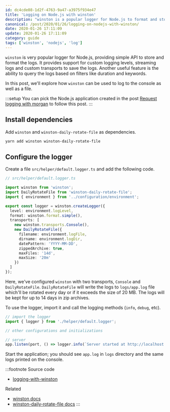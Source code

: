```yaml
---
id: dc4cde08-1d2f-4763-9a47-a3975f934e47
title: 'Logging on Node.js with winston'
description: "winston is a popular logger for Node.js to format and store the logs. It supports custom logging levels, streaming logs and custom transports to save the logs. Explore how to log messages to the console as well as a file."
canonical: /post/2020/01/26/logging-on-nodejs-with-winston/
date: 2020-01-26 17:11:09
update: 2020-01-26 17:11:09
category: guide
tags: ['winston', 'nodejs', 'log']
---
```


`winston` is very popular logger for Node.js, providing simple API to store and format the logs. It provides support for custom logging levels, streaming logs and custom transports to save the logs. Another useful feature is the ability to query the logs based on filters like duration and keywords.

In this post, we'll explore how `winston` can be used to log to the console as well as a file.

:::setup
You can pick the Node.js application created in the post [Request logging with morgan](/post/2019/08/13/request-logging-with-morgan/) to follow this post.
:::

## Install dependencies

Add `winston` and `winston-daily-rotate-file` as dependencies.

```sh
yarn add winston winston-daily-rotate-file
```

## Configure the logger

Create a file `src/helper/default.logger.ts` and add the following code.

```typescript
// src/helper/default.logger.ts

import winston from 'winston';
import DailyRotateFile from 'winston-daily-rotate-file';
import { environment } from '../configuration/environment';

export const logger = winston.createLogger({
  level: environment.logLevel,
  format: winston.format.simple(),
  transports: [
    new winston.transports.Console(),
    new DailyRotateFile({
      filename: environment.logFile,
      dirname: environment.logDir,
      datePattern: 'YYYY-MM-DD',
      zippedArchive: true,
      maxFiles: '14d',
      maxSize: '20m'
    })
  ]
});
```

Here, we've configured `winston` with two transports, `Console` and `DailyRotateFile`. `DailyRotateFile` will write the logs to `logs/app.log` file which'll be rotated every day or if it exceeds the size of 20 MB. The logs will be kept for up to 14 days in zip archives.

To use the logger, import it and call the logging methods (`info`, `debug`, etc).

```typescript
// import the logger
import { logger } from './helper/default.logger';

// other configurations and initializations 

// server
app.listen(port, () => logger.info(`Server started at http://localhost:${port}`));
```

Start the application; you should see `app.log` in `logs` directory and the same logs printed on the console.

:::footnote
Source code
- [logging-with-winston](https://gitlab.com/mflash/nodejs-guides/-/tree/master/logging-with-winston)

Related
- [winston docs](https://github.com/winstonjs/winston)
- [winston-daily-rotate-file docs](https://github.com/winstonjs/winston-daily-rotate-file)
:::
